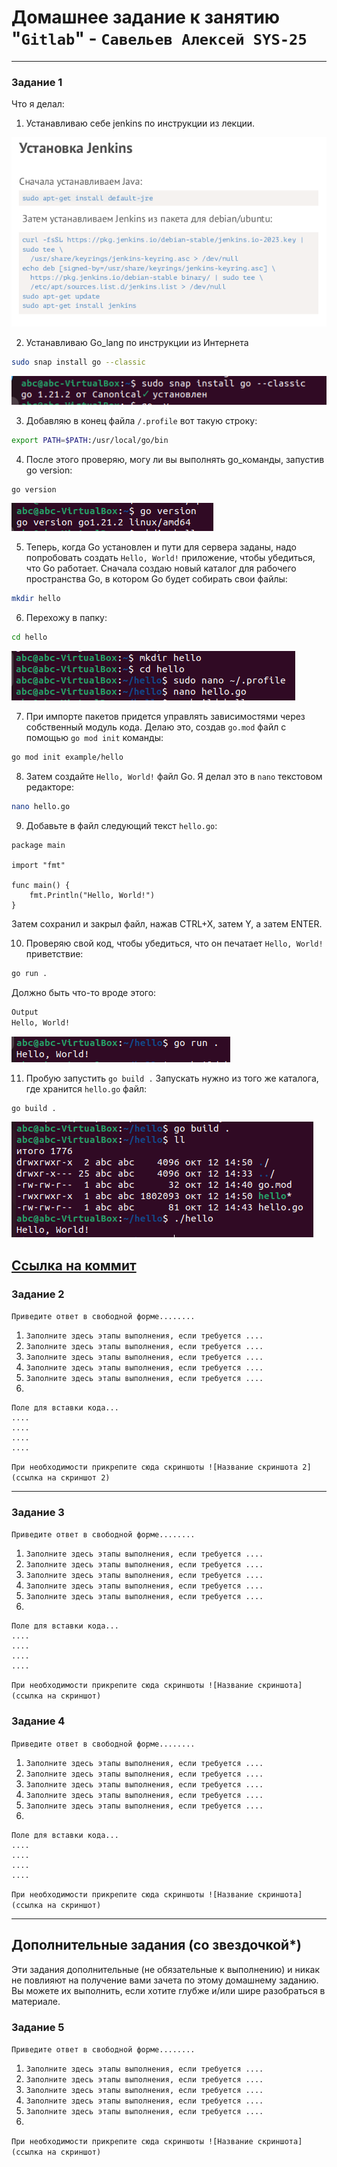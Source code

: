 # Домашнее задание к занятию "`Gitlab`" - `Савельев Алексей SYS-25`

---

### Задание 1
Что я делал:

1. Устанавливаю себе jenkins по инструкции из лекции.

![Кадр из презентации](https://github.com/Lexacbr/gitlab/blob/main/screenshots/jenkins.png)

2. Устанавливаю Go_lang по инструкции из Интернета
```bash
sudo snap install go --classic
```
![Скриншот](https://github.com/Lexacbr/gitlab/blob/main/screenshots/install_go.png)

3. Добавляю в конец файла `/.profile` вот такую строку:
```bash
export PATH=$PATH:/usr/local/go/bin
```
4. После этого проверяю, могу ли вы выполнять go_команды, запустив go version:
```bash
go version
```
![Скриншот](https://github.com/Lexacbr/gitlab/blob/main/screenshots/go_version.png)

5. Теперь, когда Go установлен и пути для сервера заданы, надо попробовать создать `Hello, World!` приложение, чтобы убедиться, что Go работает. Сначала создаю новый каталог для рабочего пространства Go, в котором Go будет собирать свои файлы:
```bash
mkdir hello
```
6. Перехожу в папку: 
```bash
cd hello
```
![Скриншот](https://github.com/Lexacbr/gitlab/blob/main/screenshots/mkdir.png)

7. При импорте пакетов придется управлять зависимостями через собственный модуль кода. Делаю это, создав `go.mod` файл с помощью `go mod init` команды:
```bash
go mod init example/hello
```
8. Затем создайте `Hello, World!` файл Go. Я делал это в `nano` текстовом редакторе:
```bash
nano hello.go
```
9. Добавьте в файл следующий текст `hello.go`:
```golang
package main

import "fmt"

func main() {
    fmt.Println("Hello, World!")
}
```
Затем сохранил и закрыл файл, нажав CTRL+X, затем Y, а затем ENTER.

10. Проверяю свой код, чтобы убедиться, что он печатает `Hello, World!` приветствие:
```bash
go run .
```
Должно быть что-то вроде этого:
```bash
Output
Hello, World!
```
![Скриншот](https://github.com/Lexacbr/gitlab/blob/main/screenshots/go_run.png)

11. Пробую запустить `go build .` Запускать нужно из того же каталога, где хранится `hello.go` файл:
```bash
go build .
```
![Скриншот](https://github.com/Lexacbr/gitlab/blob/main/screenshots/go_build.png)


[Ссылка на коммит](https://github.com/Lexacbr/gitlab/commit/5beacc0af6fbbefdb6fd99eaaf14354382c5f43f)
---

### Задание 2

`Приведите ответ в свободной форме........`

1. `Заполните здесь этапы выполнения, если требуется ....`
2. `Заполните здесь этапы выполнения, если требуется ....`
3. `Заполните здесь этапы выполнения, если требуется ....`
4. `Заполните здесь этапы выполнения, если требуется ....`
5. `Заполните здесь этапы выполнения, если требуется ....`
6. 

```
Поле для вставки кода...
....
....
....
....
```

`При необходимости прикрепитe сюда скриншоты
![Название скриншота 2](ссылка на скриншот 2)`


---

### Задание 3

`Приведите ответ в свободной форме........`

1. `Заполните здесь этапы выполнения, если требуется ....`
2. `Заполните здесь этапы выполнения, если требуется ....`
3. `Заполните здесь этапы выполнения, если требуется ....`
4. `Заполните здесь этапы выполнения, если требуется ....`
5. `Заполните здесь этапы выполнения, если требуется ....`
6. 

```
Поле для вставки кода...
....
....
....
....
```

`При необходимости прикрепитe сюда скриншоты
![Название скриншота](ссылка на скриншот)`

### Задание 4

`Приведите ответ в свободной форме........`

1. `Заполните здесь этапы выполнения, если требуется ....`
2. `Заполните здесь этапы выполнения, если требуется ....`
3. `Заполните здесь этапы выполнения, если требуется ....`
4. `Заполните здесь этапы выполнения, если требуется ....`
5. `Заполните здесь этапы выполнения, если требуется ....`
6. 

```
Поле для вставки кода...
....
....
....
....
```

`При необходимости прикрепитe сюда скриншоты
![Название скриншота](ссылка на скриншот)`

---
## Дополнительные задания (со звездочкой*)

Эти задания дополнительные (не обязательные к выполнению) и никак не повлияют на получение вами зачета по этому домашнему заданию. Вы можете их выполнить, если хотите глубже и/или шире разобраться в материале.

### Задание 5

`Приведите ответ в свободной форме........`

1. `Заполните здесь этапы выполнения, если требуется ....`
2. `Заполните здесь этапы выполнения, если требуется ....`
3. `Заполните здесь этапы выполнения, если требуется ....`
4. `Заполните здесь этапы выполнения, если требуется ....`
5. `Заполните здесь этапы выполнения, если требуется ....`
6. 

`При необходимости прикрепитe сюда скриншоты
![Название скриншота](ссылка на скриншот)`


